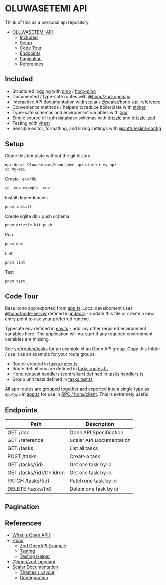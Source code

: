 # OLUWASETEMI API

Think of this as a personal api repository.
 
- [OLUWASETEMI API](#api.oluwasetemi.dev)
  - [Included](#included)
  - [Setup](#setup)
  - [Code Tour](#code-tour)
  - [Endpoints](#endpoints)
  - [Pagination](#pagination)
  - [References](#references)


## Included

- Structured logging with [pino](https://getpino.io/) / [hono-pino](https://www.npmjs.com/package/hono-pino)
- Documented / type-safe routes with [@hono/zod-openapi](https://github.com/honojs/middleware/tree/main/packages/zod-openapi)
- Interactive API documentation with [scalar](https://scalar.com/#api-docs) / [@scalar/hono-api-reference](https://github.com/scalar/scalar/tree/main/packages/hono-api-reference)
- Convenience methods / helpers to reduce boilerplate with [stoker](https://www.npmjs.com/package/stoker)
- Type-safe schemas and environment variables with [zod](https://zod.dev/)
- Single source of truth database schemas with [drizzle](https://orm.drizzle.team/docs/overview) and [drizzle-zod](https://orm.drizzle.team/docs/zod)
- Testing with [vitest](https://vitest.dev/)
- Sensible editor, formatting, and linting settings with [@antfu/eslint-config](https://github.com/antfu/eslint-config)

## Setup

Clone this template without the git history

```sh
npx degit Oluwasetemi/hono-open-api-starter my-api
cd my-api
```

Create `.env` file

```sh
cp .env.example .env
```

Install dependencies

```sh
pnpm install
```

Create sqlite db / push schema

```sh
pnpm drizzle-kit push
```

Run

```sh
pnpm dev
```

Lint

```sh
pnpm lint
```

Test

```sh
pnpm test
```

## Code Tour

Base hono app exported from [app.ts](./src/app.ts). Local development uses [@hono/node-server](https://hono.dev/docs/getting-started/nodejs) defined in [index.ts](./src/index.ts) - update this file or create a new entry point to use your preferred runtime.

Typesafe env defined in [env.ts](./src/env.ts) - add any other required environment variables here. The application will not start if any required environment variables are missing.

See [src/routes/tasks](./src/routes/tasks/) for an example of an Open API group. Copy this folder / use it as an example for your route groups.

- Router created in [tasks.index.ts](./src/routes/tasks/tasks.index.ts)
- Route definitions are defined in [tasks.routes.ts](./src/routes/tasks/tasks.routes.ts)
- Hono request handlers (controllers) defined in [tasks.handlers.ts](./src/routes/tasks/tasks.handlers.ts)
- Group unit tests defined in [tasks.test.ts](./src/routes/tasks/tasks.test.ts)

All app routes are grouped together and exported into a single type as `AppType` in [app.ts](./src/app.ts) for use in [RPC / hono/client](https://hono.dev/docs/guides/rpc). This is extremely useful.

## Endpoints

| Path               | Description              |
| ------------------ | ------------------------ |
| GET /doc           | Open API Specification   |
| GET /reference     | Scalar API Documentation |
| GET /tasks         | List all tasks           |
| POST /tasks        | Create a task            |
| GET /tasks/{id}    | Get one task by id       |
| GET /tasks/{id}/Children    | Get one task by id      |
| PATCH /tasks/{id}  | Patch one task by id     |
| DELETE /tasks/{id} | Delete one task by id    |

## Pagination



## References

- [What is Open API?](https://swagger.io/docs/specification/v3_0/about/)
- [Hono](https://hono.dev/)
  - [Zod OpenAPI Example](https://hono.dev/examples/zod-openapi)
  - [Testing](https://hono.dev/docs/guides/testing)
  - [Testing Helper](https://hono.dev/docs/helpers/testing)
- [@hono/zod-openapi](https://github.com/honojs/middleware/tree/main/packages/zod-openapi)
- [Scalar Documentation](https://github.com/scalar/scalar/tree/main/?tab=readme-ov-file#documentation)
  - [Themes / Layout](https://github.com/scalar/scalar/blob/main/documentation/themes.md)
  - [Configuration](https://github.com/scalar/scalar/blob/main/documentation/configuration.md)
